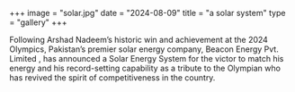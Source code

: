 +++
image = "solar.jpg"
date = "2024-08-09"
title = "a solar system"
type = "gallery"
+++

Following Arshad Nadeem’s historic win and achievement at the 2024 Olympics, Pakistan’s premier solar energy company, Beacon Energy Pvt. Limited , has announced a Solar Energy System for the victor to match his energy and his record-setting capability as a tribute to the Olympian who has revived the spirit of competitiveness in the country.
